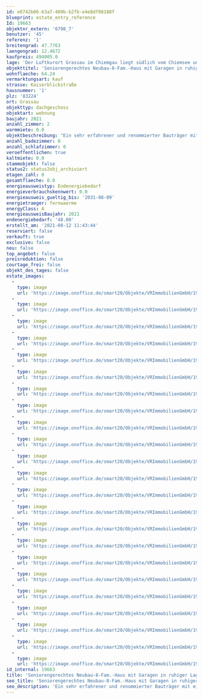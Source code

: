 ```yaml
---
id: e0742b06-63a7-409b-b2fb-e4e8df08188f
blueprint: estate_entry_reference
Id: 19663
objektnr_extern: '6798_7'
benutzer: '45'
referenz: '1'
breitengrad: 47.7763
laengengrad: 12.4672
kaufpreis: 494005.0
lage: 'Der Luftkurort Grassau im Chiemgau liegt südlich vom Chiemsee und ist das Zentrum vom beliebten Achental mit bester Versorgung in vielerlei Hinsicht *** Nur wenige Gehminuten zu großen Supermärkten und zum erholsamen Achendamm *** Ganz nahe u.a. auch: 18-Loch-Golfplatz, viele Wander- und Radwege z.B. im Naturschutzgebiet Kendlmühlfilzn, der Reifinger Badesee, die Hochplatten-Sesselliftbahn usw. *** Das Haus liegt am Anfang einer ruhigen Sackgasse an dem kleinen Gänsbach'
objekttitel: 'Seniorengerechtes Neubau-8-Fam.-Haus mit Garagen in ruhiger Lage'
wohnflaeche: 64.24
vermarktungsart: kauf
strasse: Kaiserblickstraße
hausnummer: '1'
plz: '83224'
ort: Grassau
objekttyp: dachgeschoss
objektart: wohnung
baujahr: 2021
anzahl_zimmer: 2
warmmiete: 0.0
objektbeschreibung: "Ein sehr erfahrener und renommierter Bauträger mit eigener Baufirma erbaut das massive Haus im KfW-55-Effizienzhaus-Standard in gewohnt hochwertiger Ausführung auf einem 1051 m² großem Grundstück *** Bezugsfertig bis 31.12.2022 *** Es gibt 5 Einzelgaragen mit elektr. Sektionaltor (à 30.000,- €), einen gemeinschaftlichen Fahrrad-/Geräte-/Mülltonnenraum und 7 Kfz-Stellplätze (à 8.500,- €) *** Südostterrassen zum Garten an dem der Gänsbach verläuft *** Die Grundrisse sind senioren- bzw. behindertengerecht. Betreuung (inkl. Vertrag) wäre von einem nahem Pflegeheim aus gut möglich *** Notrufsystemvorbereitung; TV- und EDV-Anschlüsse und viele Steckdosen *** Waschmaschinen- und Trocknerplätze in den Wohnungen *** Fußbodenheizung *** Alle (Dach-) Fenster und Terrassen- bzw. Balkontüren mit elektr. Kunststoffrollläden; Wohn- und Essbereiche mit elektr. Außenraffstoren. Elektrisch unterstützte Haustüre *** Bei der Ausstattung kann man vor Fertigstellung zwischen ein paar Varianten wählen. Eichenparkettböden und großformatige Fliesen sind Standard *** Im Keller befindet sich die Haustechnik, 8 Abteile zu den Wohnungen und 2 käufliche große Räume (ca. 48 m² für 48.600,- € und ca. 31 m² für 31.500,- €) *** Nur Erst- bzw. Hauptwohnsitz erlaubt *** \r\nWohnflächen je ca. von Südwest nach Nordost und in Klammern Wohnungs-Nr. und Preis: \r\nEG: 67 m² (# 1: 498.168 € - reserviert) + 51 m² (# 2: 379.694 €) + 67 m² (# 3: 477.972 €), \r\nOG: 70 m² (# 4: 525.933 € - verkauft) + 50 m² (# 5: 379.086 € - verkauft) + 70 m² (# 6: 502.416 € - verkauft), \r\nDG: 64 m² (# 7: 494.006 € - reserviert) + 63 m² (# 8: 469.725 €) *** \r\nEine kleine Animation unter: https://vimeo.com/589803299 *** \r\nWeitere Info auf Anfrage"
anzahl_badezimmer: 0
anzahl_schlafzimmer: 0
veroeffentlichen: true
kaltmiete: 0.0
stammobjekt: false
status2: status2obj_archiviert
etagen_zahl: 0
gesamtflaeche: 0.0
energieausweistyp: Endenergiebedarf
energieverbrauchskennwert: 0.0
energieausweis_gueltig_bis: '2031-08-09'
energietraeger: fernwaerme
energyClass: A
energieausweisBaujahr: 2021
endenergiebedarf: '48.00'
erstellt_am: '2021-08-12 11:43:44'
reserviert: false
verkauft: true
exclusive: false
neu: false
top_angebot: false
preisreduktion: false
courtage_frei: false
objekt_des_tages: false
estate_images:
  -
    type: image
    url: 'https://image.onoffice.de/smart20/Objekte/VRImmobilienGmbH/19663/_260209.jpg'
  -
    type: image
    url: 'https://image.onoffice.de/smart20/Objekte/VRImmobilienGmbH/19663/_260211.jpg'
  -
    type: image
    url: 'https://image.onoffice.de/smart20/Objekte/VRImmobilienGmbH/19663/_260213.jpg'
  -
    type: image
    url: 'https://image.onoffice.de/smart20/Objekte/VRImmobilienGmbH/19663/_260215.jpg'
  -
    type: image
    url: 'https://image.onoffice.de/smart20/Objekte/VRImmobilienGmbH/19663/_260217.jpg'
  -
    type: image
    url: 'https://image.onoffice.de/smart20/Objekte/VRImmobilienGmbH/19663/_260219.jpg'
  -
    type: image
    url: 'https://image.onoffice.de/smart20/Objekte/VRImmobilienGmbH/19663/_260221.jpg'
  -
    type: image
    url: 'https://image.onoffice.de/smart20/Objekte/VRImmobilienGmbH/19663/_260223.jpg'
  -
    type: image
    url: 'https://image.onoffice.de/smart20/Objekte/VRImmobilienGmbH/19663/_260225.jpg'
  -
    type: image
    url: 'https://image.onoffice.de/smart20/Objekte/VRImmobilienGmbH/19663/c4302bbb-a2ee-4bdb-93b8-7e6207e5bdd7.jpg'
  -
    type: image
    url: 'https://image.onoffice.de/smart20/Objekte/VRImmobilienGmbH/19663/_260229.jpg'
  -
    type: image
    url: 'https://image.onoffice.de/smart20/Objekte/VRImmobilienGmbH/19663/_260231.jpg'
  -
    type: image
    url: 'https://image.onoffice.de/smart20/Objekte/VRImmobilienGmbH/19663/_260233.jpg'
  -
    type: image
    url: 'https://image.onoffice.de/smart20/Objekte/VRImmobilienGmbH/19663/1270e0f9-bb20-4bae-a743-72b52a774d1f.jpg'
  -
    type: image
    url: 'https://image.onoffice.de/smart20/Objekte/VRImmobilienGmbH/19663/_260237.jpg'
  -
    type: image
    url: 'https://image.onoffice.de/smart20/Objekte/VRImmobilienGmbH/19663/_260239.jpg'
  -
    type: image
    url: 'https://image.onoffice.de/smart20/Objekte/VRImmobilienGmbH/19663/_260241.jpg'
  -
    type: image
    url: 'https://image.onoffice.de/smart20/Objekte/VRImmobilienGmbH/19663/_260243.jpg'
  -
    type: image
    url: 'https://image.onoffice.de/smart20/Objekte/VRImmobilienGmbH/19663/57cddc2b-d941-4b94-a2d8-85d8a689f80e.jpg'
  -
    type: image
    url: 'https://image.onoffice.de/smart20/Objekte/VRImmobilienGmbH/19663/4b576467-c3e8-4a1e-a755-16b93b1c9916.jpg'
  -
    type: image
    url: 'https://image.onoffice.de/smart20/Objekte/VRImmobilienGmbH/19663/36fd699c-38ae-4cae-8420-10acf918fb0c.jpg'
  -
    type: image
    url: 'https://image.onoffice.de/smart20/Objekte/VRImmobilienGmbH/19663/89fbc6b7-5ee9-477e-9a67-eb5bace2cf61.jpg'
  -
    type: image
    url: 'https://image.onoffice.de/smart20/Objekte/VRImmobilienGmbH/19663/0a8ae77c-ffb1-4e37-abea-5ea4296a2dc0.jpg'
id_internal: 19663
title: 'Seniorengerechtes Neubau-8-Fam.-Haus mit Garagen in ruhiger Lage'
seo_title: 'Seniorengerechtes Neubau-8-Fam.-Haus mit Garagen in ruhiger Lage'
seo_description: 'Ein sehr erfahrener und renommierter Bauträger mit eigener Baufirma erbaut das massive Haus im KfW-55-Effizienzhaus-Standard in gewohnt hochwertiger Ausführun'
---
```

